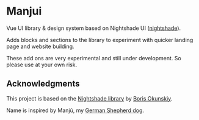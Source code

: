 # Manjui

Vue UI library & design system based on Nightshade UI ([nightshade](https://www.npmjs.com/package/nightshade)).

Adds blocks and sections to the library to experiment with quicker landing page and website building.

These add ons are very experimental and still under development. So please use at your own risk.

## Acknowledgments

This project is based on the [Nightshade library](https://github.com/inca/nightshade) by [Boris Okunskiy](https://github.com/inca).

Name is inspired by Manjū, my [German Shepherd dog](https://youtube.com/shorts/tMCEoOB6cY0?si=rrYvELgXdk4O1uuI).
